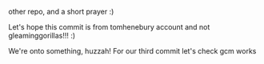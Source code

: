 other repo, and a short prayer :)

Let's hope this commit is from tomhenebury account and not gleaminggorillas!!! :)

 We're onto something, huzzah! For our third commit let's check gcm works
